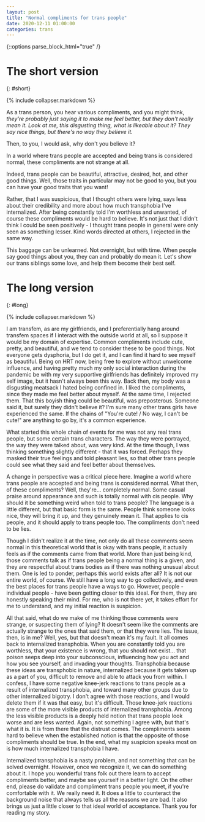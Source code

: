 ```yaml
---
layout: post
title: "Normal compliments for trans people"
date: 2020-12-11 01:00:00
categories: trans
---
```


{::options parse_block_html="true" /}

# The short version
{: #short}

{% include collapser.markdown %}

<div>

As a trans person, you hear various compliments, and you might think,
*they're probably just saying it to make me feel better, but they don't really mean it.
Look at me, this disgusting thing, what is likeable about it?
They say nice things, but there's no way they believe it.*

Then, to you, I would ask, why don't you believe it?

In a world where trans people are accepted and being trans is considered normal,
these compliments are not strange at all.

Indeed, trans people can be beautiful, attractive, desired, hot, and other good things.
Well, those traits in particular may not be good to you, but you can have your good traits that you want!

Rather, that I was suspicious, that I thought others were lying,
says less about their credibility and more about how much transphobia I've internalized.
After being constantly told I'm worthless and unwanted, of course these compliments would be hard to believe.
It's not just that I didn't think I could be seen positively -
I thought trans people in general were only seen as something lesser.
Kind words directed at others, I rejected in the same way.

This baggage can be unlearned. Not overnight, but with time.
When people say good things about you, they can and probably do mean it.
Let's show our trans siblings some love, and help them become their best self.

</div>

# The long version
{: #long}

{% include collapser.markdown %}

<div>

I am transfem, as are my girlfriends, and I preferentially hang around transfem spaces if I interact with the outside world at all, so I suppose it would be my domain of expertise.
Common compliments include cute, pretty, and beautiful, and we tend to consider these to be good things.
Not everyone gets dysphoria, but I do get it, and I can find it hard to see myself as beautiful.
Being on HRT now, being free to explore without unwelcome influence,
and having pretty much my only social interaction during the pandemic be with my very supportive girlfriends
has definitely improved my self image, but it hasn't always been this way.
Back then, my body was a disgusting meatsack I hated being confined in.
I liked the compliments, since they made me feel better about myself.
At the same time, I rejected them.
That this boyish thing could be beautiful, was preposterous.
Someone said it, but surely they didn't believe it?
I'm sure many other trans girls have experienced the same.
If the chains of "You're cute! / No way, I can't be cute!" are anything to go by, it's a common experience.

What started this whole chain of events for me was not any real trans people, but some certain trans characters.
The way they were portrayed, the way they were talked about, was very kind.
At the time though, I was thinking something slightly different - that it was forced.
Perhaps they masked their true feelings and told pleasant lies, so that other trans people could see what they said and feel better about themselves.

A change in perspective was a critical piece here.
Imagine a world where trans people are accepted and being trans is considered normal.
What then, of these compliments?
Well, they're... completely normal.
Some casual praise around appearance and such is totally normal with cis people.
Why should it be something weird when told to trans people?
The language is a little different, but that basic form is the same.
People think someone looks nice, they will bring it up, and they genuinely mean it.
That applies to cis people, and it should apply to trans people too.
The compliments don't need to be lies.

Though I didn't realize it at the time, not only do all these comments seem normal in this theoretical world that is okay with trans people,
it actually feels as if the comments came from that world.
More than just being kind, those comments talk as if trans people being a normal thing is a given,
and they are respectful about trans bodies as if there was nothing unusual about them.
One is led to ponder, perhaps this world exists after all?
It is not our entire world, of course.
We still have a long way to go collectively, and even the best places for trans people have a ways to go.
However, people - individual people - have been getting closer to this ideal.
For them, they are honestly speaking their mind.
For me, who is not there yet, it takes effort for me to understand, and my initial reaction is suspicion.

All that said, what do we make of me thinking those comments were strange, or suspecting them of lying?
It doesn't seem like the comments are actually strange to the ones that said them, or that they were lies.
The issue, then, is in me?
Well, yes, but that doesn't mean it's my fault.
It all comes back to internalized transphobia.
When you are constantly told you are worthless, that your existence is wrong, that you should not exist...
that poison seeps deep into your subconscious, influencing how you act and how you see yourself, and invading your thoughts.
Transphobia because these ideas are transphobic in nature,
internalized because it gets taken up as a part of you, difficult to remove and able to attack you from within.
I confess, I have some negative knee-jerk reactions to trans people as a result of internalized transphobia,
and toward many other groups due to other internalized bigotry.
I don't agree with those reactions, and I would delete them if it was that easy, but it's difficult.
Those knee-jerk reactions are some of the more visible products of internalized transphobia.
Among the less visible products is a deeply held notion that trans people look worse and are less wanted.
Again, not something I agree with, but that's what it is.
It is from there that the distrust comes.
The compliments seem hard to believe when the established notion is that the opposite of those compliments should be true.
In the end, what my suspicion speaks most on is how much internalized transphobia I have.

Internalized transphobia is a nasty problem, and not something that can be solved overnight.
However, once we recognize it, we can do something about it.
I hope you wonderful trans folk out there learn to accept compliments better, and maybe see yourself in a better light.
On the other end, please do validate and compliment trans people you meet, if you're comfortable with it.
We really need it.
It does a little to counteract the background noise that always tells us all the reasons we are bad.
It also brings us just a little closer to that ideal world of acceptance.
Thank you for reading my story.

</div>

